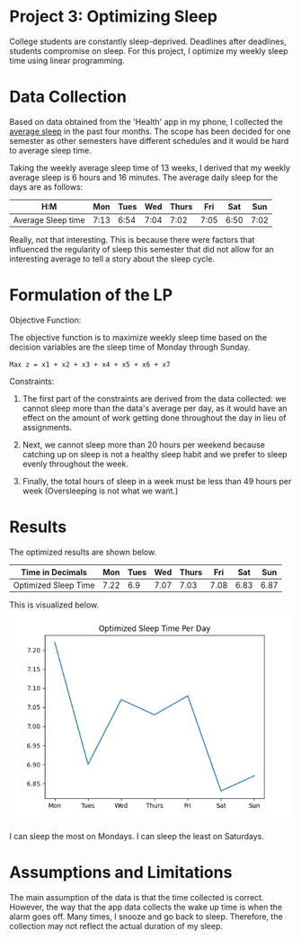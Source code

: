 # Project 3: Optimizing Sleep
College students are constantly sleep-deprived. Deadlines after deadlines, students compromise on sleep. For this project, I optimize my weekly sleep time using linear programming.

# Data Collection
Based on data obtained from the 'Health' app in my phone, I collected the [average sleep](./sleep_data.xlsx) in the past four months.
The scope has been decided for one semester as other semesters have different schedules and it would be hard to average sleep time.

Taking the weekly average sleep time of 13 weeks, I derived that my weekly average sleep is 6 hours and 16 minutes. 
The average daily sleep for the days are as follows:

H:M | Mon | Tues | Wed | Thurs | Fri | Sat | Sun
-- | -- | -- | -- | -- | -- | -- | --
Average Sleep time | 7:13 | 6:54| 7:04 | 7:02 | 7:05| 6:50 | 7:02

Really, not that interesting. This is because there were factors that influenced the regularity of sleep this semester that did not allow for an interesting average to tell a story about the sleep cycle. 

# Formulation of the LP

Objective Function:

The objective function is to maximize weekly sleep time based on the decision variables are the sleep time of Monday through Sunday. 
```(python)
Max z = x1 + x2 + x3 + x4 + x5 + x6 + x7
```

Constraints:
1. The first part of the constraints are derived from the data collected: we cannot sleep more than the data's average per day, as it would have an effect on the amount of work getting done throughout the day in lieu of assignments.

2. Next, we cannot sleep more than 20 hours per weekend because catching up on sleep is not a healthy sleep habit and we prefer to sleep evenly throughout the week.
3. Finally, the total hours of sleep in a week must be less than 49 hours per week (Oversleeping is not what we want.)

# Results

The optimized results are shown below. 

Time in Decimals | Mon | Tues | Wed | Thurs | Fri | Sat | Sun
-- | -- | -- | -- | -- | -- | -- | --
Optimized Sleep Time | 7.22| 6.9 | 7.07 | 7.03 | 7.08 | 6.83 | 6.87

This is visualized below.
![Result Graph](output.png)

I can sleep the most on Mondays. I can sleep the least on Saturdays.

# Assumptions and Limitations
The main assumption of the data is that the time collected is correct. However, the way that the app data collects the wake up time is when the alarm goes off. Many times, I snooze and go back to sleep. Therefore, the collection may not reflect the actual duration of my sleep.